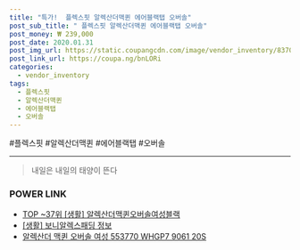 ```yaml
--- 
title: "특가!  플렉스핏 알렉산더맥퀸 에어블랙탭 오버솔" 
post_sub_title: " 플렉스핏 알렉산더맥퀸 에어블랙탭 오버솔" 
post_money: ₩ 239,000 
post_date: 2020.01.31 
post_img_url: https://static.coupangcdn.com/image/vendor_inventory/8370/501321ae9d2196e5855fe3662f6b6fbe2f9ee5de556191e840d68c55d123.jpg 
post_link_url: https://coupa.ng/bnLORi 
categories: 
  - vendor_inventory 
tags: 
  - 플렉스핏 
  - 알렉산더맥퀸 
  - 에어블랙탭 
  - 오버솔 
--- 
```

  #플렉스핏 #알렉산더맥퀸 #에어블랙탭 #오버솔 
<hr> 

> 내일은 내일의 태양이 뜬다 


### POWER LINK

* <a href="https://blog.naver.com/an0733/221790853755" target="_blank"> TOP ~37위 [생활] 알렉산더맥퀸오버솔여성블랙</a>
* <a href="https://blog.naver.com/fasyy4321/221762273324" target="_blank"> [생활] 보니알렉스패딩 정보 </a>
* <a href="https://blog.naver.com/fasyy4321/221790940799" target="_blank">알렉산더 맥퀸 오버솔 여성 553770 WHGP7 9061 20S</a>
